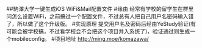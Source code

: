 ##駒澤大学一键生成iOS WiFi&Mail配置文件
#缘由
经常有学校的留学生在群里问怎么设置WiFi，之前搞过一个配置文件，不过总有人把自己用户名密码输入错了，所以做了这个升级版。
#实现原理
提交用户名及密码后经由YeStudy验证(有可能会被学校搞，不过看学校会不会把这个项目并入系统了)，验证通过则生成一个mobileconfig。
#项目地址
http://ming.moe/komazawa/
